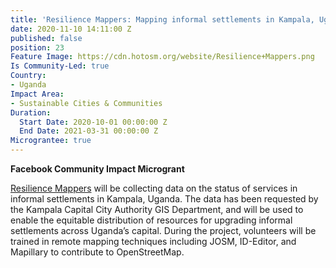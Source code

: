 ```yaml
---
title: 'Resilience Mappers: Mapping informal settlements in Kampala, Uganda'
date: 2020-11-10 14:11:00 Z
published: false
position: 23
Feature Image: https://cdn.hotosm.org/website/Resilience+Mappers.png
Is Community-Led: true
Country:
- Uganda
Impact Area:
- Sustainable Cities & Communities
Duration:
  Start Date: 2020-10-01 00:00:00 Z
  End Date: 2021-03-31 00:00:00 Z
Micrograntee: true
---
```


**Facebook Community Impact Microgrant**

[Resilience Mappers](https://www.facebook.com/RMappers/) will be collecting data on the status of services in informal settlements in Kampala, Uganda. The data has been requested by the Kampala Capital City Authority GIS Department, and will be used to enable the equitable distribution of resources for upgrading informal settlements across Uganda’s capital. During the project, volunteers will be trained in remote mapping techniques including JOSM, ID-Editor, and Mapillary to contribute to OpenStreetMap.
